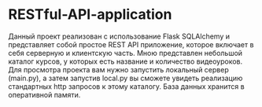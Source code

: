 # RESTful-API-application
Данный проект реализован с использование Flask SQLAlchemy и представляет собой простое REST API приложение, которое включает в себя серверную и клиентскую часть.
Мною представлен небольшой каталог курсов, у которых есть название и количество видеоуроков.
Для просмотра проекта вам нужно запустить локальный сервер (main.py), а затем запустив local.py вы сможете увидеть реализацию стандартных http запросов к этому каталогу. База данных хранится в оперативной памяти. 
